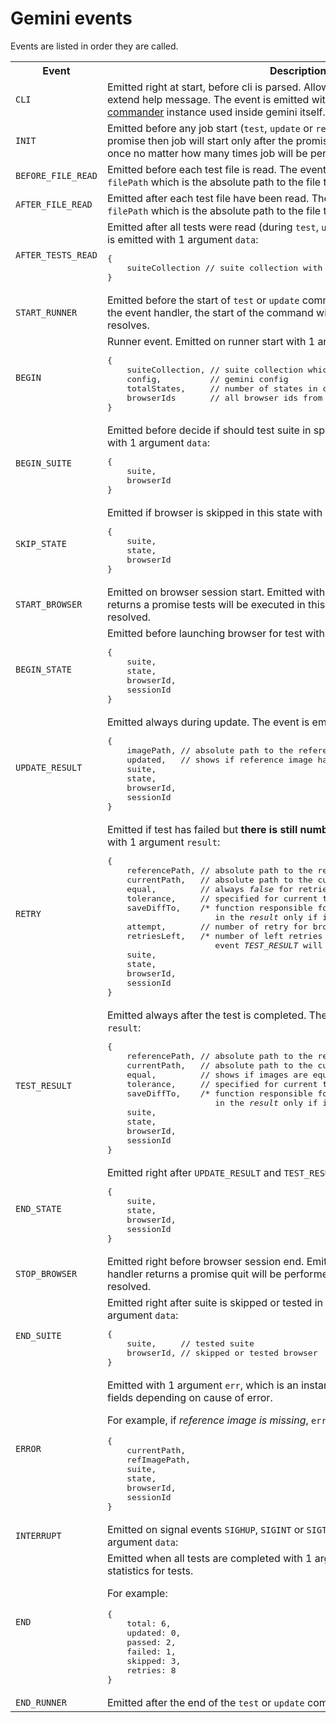 # Gemini events

Events are listed in order they are called.

<table>
<tr>
<th>Event</th>
<th>Description</th>
</tr>

<tr>
<td><code>CLI</code></td>
<td>
Emitted right at start, before cli is parsed. Allows to add new commands and extend help message.
The event is emitted with 1 argument <code>parser</code> which is the
<a href="https://github.com/tj/commander.js">commander</a>
instance used inside gemini itself.
</td>
</tr>

<tr>
<td><code>INIT</code></td>
<td>
Emitted before any job start (<code>test</code>, <code>update</code> or <code>readTests</code>).
If handler returns a promise then job will start only after the promise will be resolved.
Emitted only once no matter how many times job will be performed.
</td>
</tr>

<tr>
<td><code>BEFORE_FILE_READ</code></td>
<td>
Emitted before each test file is read. The event is emitted with 1 argument <code>filePath</code>
which is the absolute path to the file to be read.
</td>
</tr>

<tr>
<td><code>AFTER_FILE_READ</code></td>
<td>
Emitted after each test file have been read. The event is emitted with 1 argument <code>filePath</code>
which is the absolute path to the file that was read.
</td>
</tr>

<tr>
<td><code>AFTER_TESTS_READ</code></td>
<td>
Emitted after all tests were read (during <code>test</code>, <code>update</code> or <code>readTests</code> call).
The event is emitted with 1 argument <code>data</code>:
<pre>
{
    suiteCollection // suite collection with all suites parsed from test files
}
</pre>
</td>
</tr>

<tr>
<td><code>START_RUNNER</code></td>
<td>
Emitted before the start of <code>test</code> or <code>update</code> command.
If you return a promise from the event handler, the start of the command will be delayed until the promise resolves.
</td>
</tr>

<tr>
<td><code>BEGIN</code></td>
<td>
Runner event. Emitted on runner start with 1 argument <code>data</code>:
<pre>
{
    suiteCollection, // suite collection which will be run
    config,          // gemini config
    totalStates,     // number of states in collection
    browserIds       // all browser ids from config
}
</pre>
</td>
</tr>

<tr>
<td><code>BEGIN_SUITE</code></td>
<td>
Emitted before decide if should test suite in specified browser. Event emitted with 1 argument <code>data</code>:
<pre>
{
    suite,
    browserId
}
</pre>
</td>
</tr>

<tr>
<td><code>SKIP_STATE</code></td>
<td>
Emitted if browser is skipped in this state with 1 argument <code>data</code>:
<pre>
{
    suite,
    state,
    browserId
}
</pre>
</td>
</tr>

<tr>
<td><code>START_BROWSER</code></td>
<td>
Emitted on browser session start. Emitted with
<a href="../lib/browser/new-browser.js">browser instance</a>.
If handler returns a promise tests will be executed in this session only after the promise is resolved.
</td>
</tr>

<tr>
<td><code>BEGIN_STATE</code></td>
<td>
Emitted before launching browser for test with 1 argument <code>data</code>:
<pre>
{
    suite,
    state,
    browserId,
    sessionId
}
</pre>
</td>
</tr>

<tr>
<td><code>UPDATE_RESULT</code></td>
<td>
Emitted always during update. The event is emitted with 1 argument <code>result</code>:
<pre>
{
    imagePath, // absolute path to the reference image
    updated,   // shows if reference image have been changed
    suite,
    state,
    browserId,
    sessionId
}
</pre>
</td>
</tr>

<tr>
<td><code>RETRY</code></td>
<td>
Emitted if test has failed but <b>there is still number of retries left</b>.
Event emitted with 1 argument <code>result</code>:
<pre>
{
    referencePath, // absolute path to the reference image
    currentPath,   // absolute path to the current image on your disk
    equal,         // always <i>false</i> for retries
    tolerance,     // specified for current test or globally in <i>.gemini.js</i>
    saveDiffTo,    /* function responsible for building <i>diff</i> and <i>present</i>
                      in the <i>result</i> only if images aren't equal */
    attempt,       // number of retry for browser in current test
    retriesLeft,   /* number of left retries > 0, when number hits 0
                      event <i>TEST_RESULT</i> will be called instead */
    suite,
    state,
    browserId,
    sessionId
}
</pre>
</td>
</tr>

<tr>
<td><code>TEST_RESULT</code></td>
<td>
Emitted always after the test is completed. The event is emitted with 1 argument <code>result</code>:
<pre>
{
    referencePath, // absolute path to the reference image
    currentPath,   // absolute path to the current image on your disk
    equal,         // shows if images are equal
    tolerance,     // specified for current test or globally in <i>.gemini.js</i>
    saveDiffTo,    /* function responsible for building <i>diff</i> and <i>present</i>
                      in the <i>result</i> only if images aren't equal */
    suite,
    state,
    browserId,
    sessionId
}
</pre>
</td>
</tr>

<tr>
<td><code>END_STATE</code></td>
<td>
Emitted right after <code>UPDATE_RESULT</code> and <code>TEST_RESULT</code> with 1 argument <code>data</code>:
<pre>
{
    suite,
    state,
    browserId,
    sessionId
}
</pre>
</td>
</tr>

<tr>
<td><code>STOP_BROWSER</code></td>
<td>
Emitted right before browser session end. Emitted with
<a href="../lib/browser/new-browser.js">browser instance</a>.
If handler returns a promise quit will be performed only after the promise is resolved.
</td>
</tr>

<tr>
<td><code>END_SUITE</code></td>
<td>
Emitted right after suite is skipped or tested in specified browser. Emitted with 1 argument <code>data</code>:
<pre>
{
    suite,     // tested suite
    browserId, // skipped or tested browser
}
</pre>
</td>
</tr>

<tr>
<td><code>ERROR</code></td>
<td>
Emitted with 1 argument <code>err</code>, which is an instance of <code>Error</code>
and has additional fields depending on cause of error.

For example, if <i>reference image is missing</i>, <code>err</code> will have additional fields:

<pre>
{
    currentPath,
    refImagePath,
    suite,
    state,
    browserId,
    sessionId
}
</pre>
</td>
</tr>

<tr>
<td><code>INTERRUPT</code></td>
<td>
Emitted on signal events <code>SIGHUP</code>, <code>SIGINT</code> or <code>SIGTERM</code>.
The event is emitted with 1 argument <code>data</code>:
</td>
</tr>

<tr>
<td><code>END</code></td>
<td>
Emitted when all tests are completed with 1 argument <code>stat</code>, which contains statistics for tests.

For example:

<pre>
{
    total: 6,
    updated: 0,
    passed: 2,
    failed: 1,
    skipped: 3,
    retries: 8
}
</pre>
</td>
</tr>

<tr>
<td><code>END_RUNNER</code></td>
<td>
Emitted after the end of the <code>test</code> or <code>update</code> command.
</td>
</tr>

</table>
